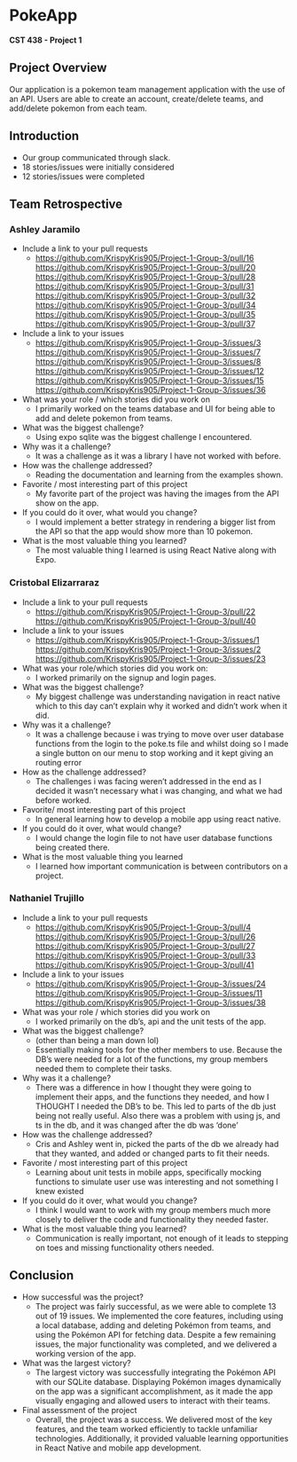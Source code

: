 # PokeApp
**CST 438 - Project 1**

## Project Overview
Our application is a pokemon team management application with the use of an API. Users are able to create an account, create/delete teams, and add/delete pokemon from each team.

## Introduction
- Our group communicated through slack.
- 18 stories/issues were initially considered
- 12 stories/issues were completed
  
## Team Retrospective

### Ashley Jaramilo
- Include a link to your pull requests
  - https://github.com/KrispyKris905/Project-1-Group-3/pull/16 https://github.com/KrispyKris905/Project-1-Group-3/pull/20 https://github.com/KrispyKris905/Project-1-Group-3/pull/28 https://github.com/KrispyKris905/Project-1-Group-3/pull/31 https://github.com/KrispyKris905/Project-1-Group-3/pull/32 https://github.com/KrispyKris905/Project-1-Group-3/pull/34 https://github.com/KrispyKris905/Project-1-Group-3/pull/35 https://github.com/KrispyKris905/Project-1-Group-3/pull/37
- Include a link to your issues
  - https://github.com/KrispyKris905/Project-1-Group-3/issues/3 https://github.com/KrispyKris905/Project-1-Group-3/issues/7 https://github.com/KrispyKris905/Project-1-Group-3/issues/8 https://github.com/KrispyKris905/Project-1-Group-3/issues/12 https://github.com/KrispyKris905/Project-1-Group-3/issues/15 https://github.com/KrispyKris905/Project-1-Group-3/issues/36
- What was your role / which stories did you work on
  - I primarily worked on the teams database and UI for being able to add and delete pokemon from teams.
- What was the biggest challenge? 
  - Using expo sqlite was the biggest challenge I encountered.
- Why was it a challenge? 
  - It was a challenge as it was a library I have not worked with before.
- How was the challenge addressed? 
  - Reading the documentation and learning from the examples shown.
- Favorite / most interesting part of this project
  - My favorite part of the project was having the images from the API show on the app.
- If you could do it over, what would you change? 
  - I would implement a better strategy in rendering a bigger list from the API so that the app would show more than 10 pokemon.
- What is the most valuable thing you learned? 
  - The most valuable thing I learned is using React Native along with Expo.

### Cristobal Elizarraraz
- Include a link to your pull requests
    - https://github.com/KrispyKris905/Project-1-Group-3/pull/22 https://github.com/KrispyKris905/Project-1-Group-3/pull/40
- Include a link to your issues
  - https://github.com/KrispyKris905/Project-1-Group-3/issues/1 https://github.com/KrispyKris905/Project-1-Group-3/issues/2 https://github.com/KrispyKris905/Project-1-Group-3/issues/23
- What was your role/which stories did you work on:
  - I worked primarily on the signup and login pages.
- What was the biggest challenge?
  - My biggest challenge was understanding navigation in react native which to this day can’t explain why it worked and didn’t work when it did.
- Why was it a challenge?
  - It was a challenge because i was trying to move over user database functions from the login to the poke.ts file and whilst doing so I made a single button on our menu to stop working and it kept giving an routing error
- How as the challenge addressed?
  - The challenges i was facing weren’t addressed in the end as I decided it wasn’t necessary what i was changing, and what we had before worked.
- Favorite/ most interesting part of this project
  - In general learning how to develop a mobile app using react native.
- If you could do it over, what would change?
  - I would change the login file to not have user database functions being created there.
- What is the most valuable thing you learned
  - I learned how important communication is between contributors on a project.


### Nathaniel Trujillo
- Include a link to your pull requests
  - https://github.com/KrispyKris905/Project-1-Group-3/pull/4 https://github.com/KrispyKris905/Project-1-Group-3/pull/26 https://github.com/KrispyKris905/Project-1-Group-3/pull/27 https://github.com/KrispyKris905/Project-1-Group-3/pull/33 https://github.com/KrispyKris905/Project-1-Group-3/pull/41
- Include a link to your issues
  - https://github.com/KrispyKris905/Project-1-Group-3/issues/24 https://github.com/KrispyKris905/Project-1-Group-3/issues/11 https://github.com/KrispyKris905/Project-1-Group-3/issues/38
- What was your role / which stories did you work on
  - I worked primarily on the db’s, api and the unit tests of the app.
- What was the biggest challenge?
  - (other than being a man down lol)
  - Essentially making tools for the other members to use. Because the DB’s were needed for a lot of the functions, my group members needed them to complete their tasks.
- Why was it a challenge?
  - There was a difference in how I thought they were going to implement their apps, and the functions they needed, and how I THOUGHT I needed the DB’s to be. This led to parts of the db just being not really useful. Also there was a problem with using js, and ts in the db, and it was changed after the db was ‘done’
- How was the challenge addressed?
  - Cris and Ashley went in, picked the parts of the db we already had that they wanted, and added or changed parts to fit their needs.
- Favorite / most interesting part of this project
  - Learning about unit tests in mobile apps, specifically mocking functions to simulate user use was interesting and not something I knew existed
- If you could do it over, what would you change?
  - I think I would want to work with my group members much more closely to deliver the code and functionality they needed faster.
- What is the most valuable thing you learned?
  - Communication is really important, not enough of it leads to stepping on toes and missing functionality others needed.

## Conclusion
- How successful was the project?
  - The project was fairly successful, as we were able to complete 13 out of 19 issues. We implemented the core features, including using a local database, adding and deleting Pokémon from teams, and using the Pokémon API for fetching data. Despite a few remaining issues, the major functionality was completed, and we delivered a working version of the app.
- What was the largest victory?
  - The largest victory was successfully integrating the Pokémon API with our SQLite database. Displaying Pokémon images dynamically on the app was a significant accomplishment, as it made the app visually engaging and allowed users to interact with their teams.
- Final assessment of the project
  - Overall, the project was a success. We delivered most of the key features, and the team worked efficiently to tackle unfamiliar technologies. Additionally, it provided valuable learning opportunities in React Native and mobile app development.
